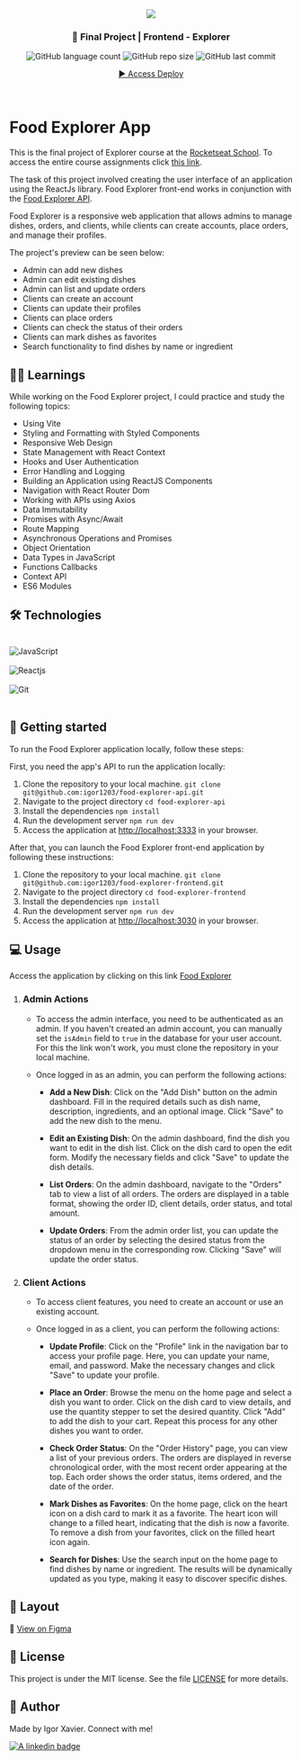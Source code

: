 <div align="center">
   <img src="https://www.rocketseat.com.br/assets/logos/explorer.svg" />
</div>
<h3 align="center">🚀 Final Project | Frontend - Explorer</h3>

<div align="center">
  <img alt="GitHub language count" src="https://img.shields.io/github/languages/count/igor1203/food-explorer-frontend">

  <img alt="GitHub repo size" src="https://img.shields.io/github/repo-size/igor1203/food-explorer-frontend">
  
  <img alt="GitHub last commit" src="https://img.shields.io/github/last-commit/igor1203/food-explorer-frontend?color=%231280BF">

 <a href="https://food-explorer-frontend-igor1203.vercel.app/" target="_blank"> ▶️ Access Deploy </a>
</div>  
</br>

# Food Explorer App

This is the final project of Explorer course at the [Rocketseat School](https://www.rocketseat.com.br/). To access the entire course assignments click [this link](https://github.com/igor1203/explorer-rocketseat). 

The task of this project involved creating the user interface of an application using the ReactJs library. Food Explorer front-end works in conjunction with the [Food Explorer API](https://github.com/igor1203/food-explorer-api). 

Food Explorer is a responsive web application that allows admins to manage dishes, orders, and clients, while clients can create accounts, place orders, and manage their profiles.

The project's preview can be seen below:<br/>


- Admin can add new dishes
- Admin can edit existing dishes
- Admin can list and update orders
- Clients can create an account
- Clients can update their profiles
- Clients can place orders
- Clients can check the status of their orders
- Clients can mark dishes as favorites
- Search functionality to find dishes by name or ingredient


## 👩‍💻 Learnings

While working on the Food Explorer project, I could practice and study the following topics:

- Using Vite
- Styling and Formatting with Styled Components
- Responsive Web Design
- State Management with React Context
- Hooks and User Authentication
- Error Handling and Logging
- Building an Application using ReactJS Components
- Navigation with React Router Dom
- Working with APIs using Axios
- Data Immutability
- Promises with Async/Await
- Route Mapping
- Asynchronous Operations and Promises
- Object Orientation
- Data Types in JavaScript
- Functions Callbacks
- Context API
- ES6 Modules

## 🛠️ Technologies

<div style="display: inline_block"><br/>
  <img align="center" alt="JavaScript" src="https://img.shields.io/badge/JavaScript-F7DF1E?style=for-the-badge&logo=javascript&logoColor=black" />  
  </br>
  </br>
  <img align="center" alt="Reactjs" src="https://img.shields.io/badge/-ReactJs-61DAFB?logo=react&logoColor=white&style=for-the-badge" />
  </br>
  </br>
  <img align="center" alt="Git" src="https://img.shields.io/badge/Git-E34F26?style=for-the-badge&logo=git&logoColor=white" />
</div>
</br>


## 🚀 Getting started

To run the Food Explorer application locally, follow these steps:

First, you need the app's API to run the application locally:

1. Clone the repository to your local machine.
`git clone git@github.com:igor1203/food-explorer-api.git`
2. Navigate to the project directory `cd food-explorer-api`
3. Install the dependencies `npm install`
4. Run the development server `npm run dev`
5. Access the application at [http://localhost:3333](http://localhost:3333) in your browser.


After that, you can launch the Food Explorer front-end application by following these instructions:

1. Clone the repository to your local machine.
`git clone git@github.com:igor1203/food-explorer-frontend.git`
2. Navigate to the project directory `cd food-explorer-frontend`
3. Install the dependencies `npm install`
4. Run the development server `npm run dev`
5. Access the application at [http://localhost:3030](http://localhost:3030) in your browser.


## 💻 Usage
Access the application by clicking on this link [Food Explorer](#)

1. ### Admin Actions

   - To access the admin interface, you need to be authenticated as an admin. If you haven't created an admin account, you can manually set the `isAdmin` field to `true` in the database for your user account. For this the link won't work, you must clone the repository in your local machine.

   - Once logged in as an admin, you can perform the following actions:

     - **Add a New Dish**: Click on the "Add Dish" button on the admin dashboard. Fill in the required details such as dish name, description, ingredients, and an optional image. Click "Save" to add the new dish to the menu.

     - **Edit an Existing Dish**: On the admin dashboard, find the dish you want to edit in the dish list. Click on the dish card to open the edit form. Modify the necessary fields and click "Save" to update the dish details.

     - **List Orders**: On the admin dashboard, navigate to the "Orders" tab to view a list of all orders. The orders are displayed in a table format, showing the order ID, client details, order status, and total amount.

     - **Update Orders**: From the admin order list, you can update the status of an order by selecting the desired status from the dropdown menu in the corresponding row. Clicking "Save" will update the order status.

2. ### Client Actions

   - To access client features, you need to create an account or use an existing account.

   - Once logged in as a client, you can perform the following actions:

     - **Update Profile**: Click on the "Profile" link in the navigation bar to access your profile page. Here, you can update your name, email, and password. Make the necessary changes and click "Save" to update your profile.

     - **Place an Order**: Browse the menu on the home page and select a dish you want to order. Click on the dish card to view details, and use the quantity stepper to set the desired quantity. Click "Add" to add the dish to your cart. Repeat this process for any other dishes you want to order.

     - **Check Order Status**: On the "Order History" page, you can view a list of your previous orders. The orders are displayed in reverse chronological order, with the most recent order appearing at the top. Each order shows the order status, items ordered, and the date of the order.

     - **Mark Dishes as Favorites**: On the home page, click on the heart icon on a dish card to mark it as a favorite. The heart icon will change to a filled heart, indicating that the dish is now a favorite. To remove a dish from your favorites, click on the filled heart icon again.

     - **Search for Dishes**: Use the search input on the home page to find dishes by name or ingredient. The results will be dynamically updated as you type, making it easy to discover specific dishes.


## 🎨 Layout
🔗 [View on Figma](https://www.figma.com/file/c8uPpa1BM4s2WtlmKOl1SV/food-explorer-v2-(Community)?type=design&node-id=201%3A1532&t=UKYfOVTwYGxe2x1j-1)


## 📝 License

This project is under the MIT license. See the file [LICENSE](LICENSE) for more details.


## 🎯 Author

<p>
	Made by Igor Xavier. Connect with me! 	
</p>
<div>
  <a href="https://www.linkedin.com/in/igorxavier12/" target="_blank">
    <img src="https://img.shields.io/badge/LinkedIn-0077B5?style=for-the-badge&logo=linkedin&logoColor=white" alt="A linkedin badge">
  </a>  
</div>
